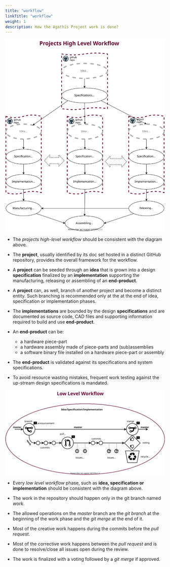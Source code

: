 ```yaml
---
title: "workflow"
linkTitle: "workflow"
weight: 1
description: How the Agathis Project work is done?
---
```



![workflow-HighLevel.svg](workflow-HighLevel.svg)

- The *projects high-level workflow* should be consistent with the diagram above.

- The **project**, usually identified by its doc set hosted in a distinct GitHub repository, provides the overall framework for the workflow.

- A **project** can be seeded through an **idea** that is grown into a design **specification** finalized by an **implementation** supporting the manufacturing, releasing or assembling of an **end-product**.

- A **project** can, as well, branch of another project and become a distinct entity. Such branching is recommended only at the at the end of idea, specification or implementation phases.

- The **implementations** are bounded by the design **specifications** and are documented as source code, CAD files and supporting information required to build and use **end-product**.

- An **end-product** can be:
  - a hardware piece-part
  - a hardware assembly made of piece-parts and (sub)assemblies
  - a software binary file installed on a hardware piece-part or assembly

- The **end-product** is validated against its specifications and system specifications.

- To avoid resource wasting mistakes, frequent work testing against the up-stream design specifications is mandated.

![workflow-LowLevel](workflow-LowLevel.svg)

- Every *low level workflow* phase, such as **idea, specification or implementation**
should be consistent with the diagram above.

- The work in the repository should happen only in the git branch named *work*.

- The allowed operations on the *master* branch are the *git branch* at the beginning of the work phase and the *git merge* at the end of it.

- Most of the creative work happens during the commits before the *pull request*.

- Most of the corrective work happens between the *pull request* and is done to resolve/close all issues open during the review.

- The work is finalized with a voting followed by a *git merge* if approved.


